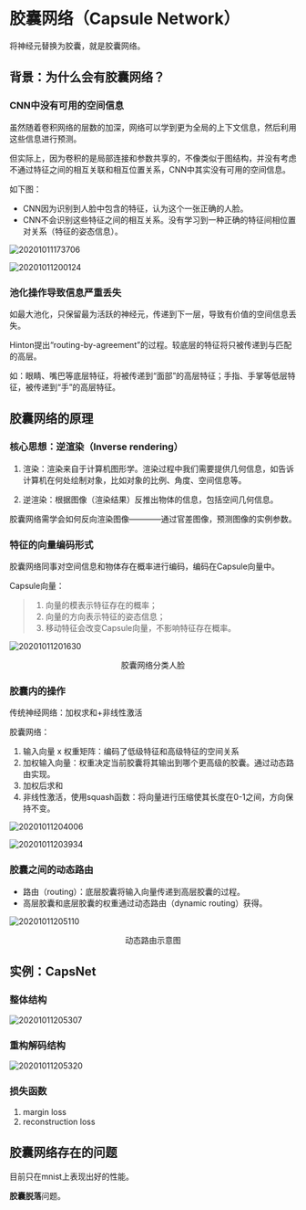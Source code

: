# 胶囊网络（Capsule Network）

将神经元替换为胶囊，就是胶囊网络。

## 背景：为什么会有胶囊网络？

### CNN中没有可用的空间信息

虽然随着卷积网络的层数的加深，网络可以学到更为全局的上下文信息，然后利用这些信息进行预测。

但实际上，因为卷积的是局部连接和参数共享的，不像类似于图结构，并没有考虑不通过特征之间的相互关联和相互位置关系，CNN中其实没有可用的空间信息。

如下图：
- CNN因为识别到人脸中包含的特征，认为这个一张正确的人脸。
- CNN不会识别这些特征之间的相互关系。没有学习到一种正确的特征间相位置对关系（特征的姿态信息）。

![20201011173706](https://raw.githubusercontent.com/brisyramshere/PicturesBed/master/20201011173706.png)

![20201011200124](https://raw.githubusercontent.com/brisyramshere/PicturesBed/master/20201011200124.png)

### 池化操作导致信息严重丢失

如最大池化，只保留最为活跃的神经元，传递到下一层，导致有价值的空间信息丢失。

Hinton提出“routing-by-agreement”的过程。较底层的特征将只被传递到与匹配的高层。

如：眼睛、嘴巴等底层特征，将被传递到“面部”的高层特征；手指、手掌等低层特征，被传递到“手”的高层特征。

## 胶囊网络的原理

### 核心思想：逆渲染（Inverse rendering）

1. 渲染：渲染来自于计算机图形学。渲染过程中我们需要提供几何信息，如告诉计算机在何处绘制对象，比如对象的比例、角度、空间信息等。

2. 逆渲染：根据图像（渲染结果）反推出物体的信息，包括空间几何信息。

胶囊网络需学会如何反向渲染图像————通过官差图像，预测图像的实例参数。

### 特征的向量编码形式
胶囊网络同事对空间信息和物体存在概率进行编码，编码在Capsule向量中。

Capsule向量：
>1. 向量的模表示特征存在的概率；
>2. 向量的方向表示特征的姿态信息；
>3. 移动特征会改变Capsule向量，不影响特征存在概率。

![20201011201630](https://raw.githubusercontent.com/brisyramshere/PicturesBed/master/20201011201630.png)
<center>
胶囊网络分类人脸
</center>

### 胶囊内的操作

传统神经网络：加权求和+非线性激活

胶囊网络：
1. 输入向量 x 权重矩阵：编码了低级特征和高级特征的空间关系
2. 加权输入向量：权重决定当前胶囊将其输出到哪个更高级的胶囊。通过动态路由实现。 
3. 加权后求和
4. 非线性激活，使用squash函数：将向量进行压缩使其长度在0-1之间，方向保持不变。

![20201011204006](https://raw.githubusercontent.com/brisyramshere/PicturesBed/master/20201011204006.png)

![20201011203934](https://raw.githubusercontent.com/brisyramshere/PicturesBed/master/20201011203934.png)

### 胶囊之间的动态路由

- 路由（routing）：底层胶囊将输入向量传递到高层胶囊的过程。
- 高层胶囊和底层胶囊的权重通过动态路由（dynamic routing）获得。

![20201011205110](https://raw.githubusercontent.com/brisyramshere/PicturesBed/master/20201011205110.png)
<center>动态路由示意图</center>

## 实例：CapsNet

### 整体结构

![20201011205307](https://raw.githubusercontent.com/brisyramshere/PicturesBed/master/20201011205307.png)

### 重构解码结构

![20201011205320](https://raw.githubusercontent.com/brisyramshere/PicturesBed/master/20201011205320.png)

### 损失函数

1. margin loss
2. reconstruction loss

## 胶囊网络存在的问题

目前只在mnist上表现出好的性能。

**胶囊脱落**问题。

